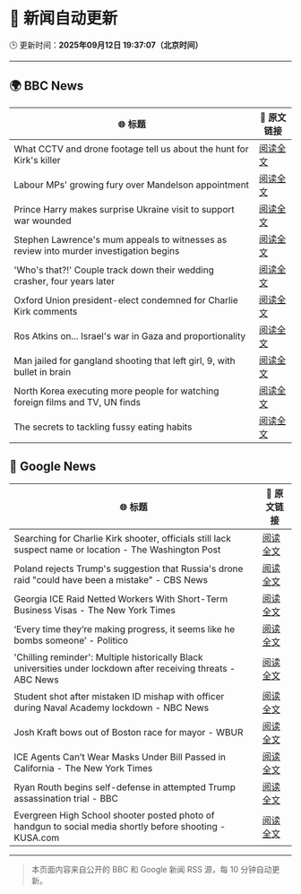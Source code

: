 # 🧠 新闻自动更新

🕒 更新时间：**2025年09月12日 19:37:07（北京时间）**

---

## 🌍 BBC News

| 🌐 标题 | 🔗 原文链接 |
|--------|-------------|
| What CCTV and drone footage tell us about the hunt for Kirk's killer | [阅读全文](https://www.bbc.com/news/videos/ce84y9ep1z8o?at_medium=RSS&at_campaign=rss) |
| Labour MPs' growing fury over Mandelson appointment | [阅读全文](https://www.bbc.com/news/articles/cx238pwwqg6o?at_medium=RSS&at_campaign=rss) |
| Prince Harry makes surprise Ukraine visit to support war wounded | [阅读全文](https://www.bbc.com/news/articles/c3dr859vxxjo?at_medium=RSS&at_campaign=rss) |
| Stephen Lawrence's mum appeals to witnesses as review into murder investigation begins | [阅读全文](https://www.bbc.com/news/articles/cgrqnp09zl5o?at_medium=RSS&at_campaign=rss) |
| 'Who's that?!' Couple track down their wedding crasher, four years later | [阅读全文](https://www.bbc.com/news/articles/c7v1d3r6y8mo?at_medium=RSS&at_campaign=rss) |
| Oxford Union president-elect condemned for Charlie Kirk comments | [阅读全文](https://www.bbc.com/news/articles/c04qz5lk6ggo?at_medium=RSS&at_campaign=rss) |
| Ros Atkins on... Israel's war in Gaza and proportionality | [阅读全文](https://www.bbc.com/news/articles/cr5r76e127do?at_medium=RSS&at_campaign=rss) |
| Man jailed for gangland shooting that left girl, 9, with bullet in brain | [阅读全文](https://www.bbc.com/news/articles/cgknmmnje17o?at_medium=RSS&at_campaign=rss) |
| North Korea executing more people for watching foreign films and TV, UN finds | [阅读全文](https://www.bbc.com/news/articles/ckgqdz17ye3o?at_medium=RSS&at_campaign=rss) |
| The secrets to tackling fussy eating habits | [阅读全文](https://www.bbc.com/news/articles/c3e712j3gq5o?at_medium=RSS&at_campaign=rss) |

## 📰 Google News

| 🌐 标题 | 🔗 原文链接 |
|--------|-------------|
| Searching for Charlie Kirk shooter, officials still lack suspect name or location - The Washington Post | [阅读全文](https://news.google.com/rss/articles/CBMilAFBVV95cUxONVhtcm53amRxaE16YS1WZkhxdEJhRHBkS2lfR1FjcmlCV2x4Z3Buc1BtYWZ2RXN0Q0xvRmNUUDNNSjhxY2VYOXJWeUZueDBzMXpmRFV5a0pyd2lNWkIydlVoVzNxYk1nM0Rtb0VIcGJiemRSV3F3M19lcjUwaHlYVVVHVEdnZUdWekJpVzh2WWhXN3lR?oc=5) |
| Poland rejects Trump's suggestion that Russia's drone raid "could have been a mistake" - CBS News | [阅读全文](https://news.google.com/rss/articles/CBMinwFBVV95cUxQRG5CUWJLR2F4VG9Bamp4TnhId0ZtVVc2Y2N4MVVvQzhvSEJnb3EyaUhfNnRRNmc3UUc0ekIwZ1lReTR2ZzRraDA0dnFLcGR3TEtNVEFESHQyZWYtZHZhdlpTTzR6N2U1SDhUeEF5VnB2ZThxNlFoUkdBdTNtTFV3WW9abHVwY2JHaHFCZmQxM0dYQ1ZhY21iYlhvNUo2d3fSAaQBQVVfeXFMTzZLYmMzN2RNZVkwOWptUE5XY0RqcnpnajB1OS15ZVJuQVVqNEJvUlFSalBNLXQ1cGlLZFloR2JxWUpBQmJRVnBnRkNKUlJHWnc5dTgyZlJCNG53ZkhSOFpJUDItOGFVeml3T1ZJY21XdjViOUhmRWVrbFllZzQtSHk1TFVQZExxNmIxRjFNX1dNVktsbjNvZFFZbXA4ek0yV0hYZzk?oc=5) |
| Georgia ICE Raid Netted Workers With Short-Term Business Visas - The New York Times | [阅读全文](https://news.google.com/rss/articles/CBMiigFBVV95cUxPVVp2MkJPUUpJMms2ek5oR09IUkUzUkMwb3VERlJNX2ZybGlQMFQ2YmE4YTQxTHlJeWt5NURuenJHT1NWV2FnMDEwS0NUNlZrQ3VWQmplZExXUkFQeThyUzBDVzM1MDhBN3BPNDRUSzRVZXluX2REV09VQnRHcUs0ODdLVkotZDhSUkE?oc=5) |
| ‘Every time they’re making progress, it seems like he bombs someone’ - Politico | [阅读全文](https://news.google.com/rss/articles/CBMihwFBVV95cUxQaG1vYWpMUHBkQXVoU1pXSS0zVFQ1OG5DZUc0enp0SFloc0dPRXVYdzhtVmFWTE10UXBHUE1wemMyZjNCWHpibkZ2LXNNVlpjRlREUm9tVGl1c3VtLUc4UWZ0U0F4cGFub1JMQlhaVC1ual9CTXdwTlhmeERsQ05tX1ZDejBVUXc?oc=5) |
| 'Chilling reminder': Multiple historically Black universities under lockdown after receiving threats - ABC News | [阅读全文](https://news.google.com/rss/articles/CBMipwFBVV95cUxPTUNzRVBfSW5Ea2pacWtSQ1o4cmV2NmVTNTU3V3dZbWM4N0FfWmtjN2xaeGt2ZnZRYUhqMjBQbDhmOUxlbGV1WjNnWTJhWFQyZU9jY1RhNjZhUlVHX18tdVI1dFZPbUtsTzRGQ2t1UUpJVTllamV1b2JHSk5oTjVUcUNzR2NvdktuWE5DZUV6ZVVMbGNFWHluTmxSMzBPb0Z6eDB6cWtfZ9IBrAFBVV95cUxPcUFnVWlEdXZZaFhLQzJ5QUFjWkhjajY5VWR6MldEbjYxc1lvN05Xd1JQR1RqdWhIeE5OOFJHMUhKNThYNmwtQ2VEell1eFZsSkh5NVUzUGdzMkxTeXlKMTBGLWMxNUU1dHg4RnBCSzdEa3lxWWlaN1E1NWpORFlIMUdmNG4xVVFyQklheF9tTlVNa2xSbW81a3VpWEhkZFRuRmxrcTNiS0hYZ2Zf?oc=5) |
| Student shot after mistaken ID mishap with officer during Naval Academy lockdown - NBC News | [阅读全文](https://news.google.com/rss/articles/CBMisAFBVV95cUxPV1ZhYm9sQWJETkd4YXFCQkpGaG1VbzNvZDgtNkY1WHpucm54R1lyRGpYTmI2R2k4dFlFVXJENENndFBUdW5TNWgxb3NxZU1waDJXd1hGVkp5dk5FT1c5MDFra1dpTzByQ0VoYkllSjhmcnNLUWZtdVpsV2s4VF9sU3VodUZDamFabTlGWEVlbXZiSVpZUlpaOGhtcHE1cEw4aWp5ZlBlbV9ld0l1ZXV3TtIBVkFVX3lxTE1SaEkyalBaNW1PMWhIcnI2UWpVaC05YURHNjlNeEpLZ2d2dTFiQUtUYlNBYUNRdEV2bk1SSTdjd0RWRG50ejhITTdxRlhnOGhSUTE3cmRB?oc=5) |
| Josh Kraft bows out of Boston race for mayor - WBUR | [阅读全文](https://news.google.com/rss/articles/CBMiiAFBVV95cUxQbXRtWGVYTF9aTjNPdnFFOUljMmtVNU1odjllZGNNUTdkMl9Qb0ZqbkNuZnlSNWJUa1IzTlFpRVM2ZzhueURpc2xvWjZwNWYxZnlfQ2JHaldscWYyM3V0dXJKQnNsMDF4S1J5RDQtTW1aWThnV3lhYWQzeWJyMUtfeEUwUEJPU0xI?oc=5) |
| ICE Agents Can’t Wear Masks Under Bill Passed in California - The New York Times | [阅读全文](https://news.google.com/rss/articles/CBMihgFBVV95cUxQeFVQWmJhNGVVa3NNR05oWlVCQkRpN25tZFl2SXBTMm55VXF5dEFRMnVibEVwRGFrMHF4am03Q2NqMjBxTFBRM1JTc2Fzenl6dDk5MXlqNmRjZnhyWi1GME5yTlJKYzR0WkMwbVZrOFdlMWZJVmZwY1F1X3o3SUVVMjJjQks0dw?oc=5) |
| Ryan Routh begins self-defense in attempted Trump assassination trial - BBC | [阅读全文](https://news.google.com/rss/articles/CBMiWkFVX3lxTE1SUG55a2pCeGtTVHR0U2E4eC0tTnlfQ3BaWVU1NlhMSGxjZzlrb3g2blZxVDlUYUdEQjVoRDhlY2I4NVFfR21uM1ZJdFl6aDdueDdCNWFWY0NlUdIBX0FVX3lxTE9US1poVFVSS19LSzRJOHBJNkFMUnQzTktUSm5CNFpHOGFGT0FQcm82c3daNjRnXzVWT3c2UkdqbThfQ2QzU3did0RaSnlSOWNjN2V4LWJNVHlNMFNoYWZJ?oc=5) |
| Evergreen High School shooter posted photo of handgun to social media shortly before shooting - KUSA.com | [阅读全文](https://news.google.com/rss/articles/CBMi6gFBVV95cUxPVl81OVdNTHJQUUNRUWdKdUJQSzdlUDZWNVI4T1c0dUc0Mlo0WUZJT2FMZU9zZjhMOXhQcVVXMS15cFBlVVF4WnJXNW9EYTVLRnBLZTdCU0ZsZ1ZDN1hFZFZFbmVwcVU4bjFSNXNaanNYdGRBeEVwNzVKeGk5NGhIYkJvQ3R6X0pGMzhxNl9zZ1pldDc0V2ZLVHE4ZUxYMTlmWVlaQnI0TUV4d1VVUWtoMkRkakNqRGROMTZuZlFsSUg3cVAydVExbXIxQVMxcnFfVmhUSmxveHEyMVBJSEl1RGhlbU9RNHJXcUE?oc=5) |

---
> 本页面内容来自公开的 BBC 和 Google 新闻 RSS 源，每 10 分钟自动更新。